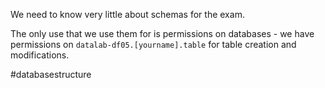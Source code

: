 We need to know very little about schemas for the exam. 

The only use that we use them for is permissions on databases - we have permissions on `datalab-df05.[yourname].table` for table creation and modifications.

#databasestructure
